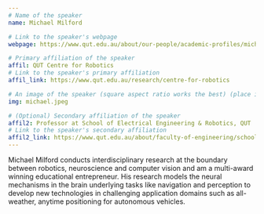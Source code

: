 ```yaml
---
# Name of the speaker
name: Michael Milford

# Link to the speaker's webpage
webpage: https://www.qut.edu.au/about/our-people/academic-profiles/michael.milford

# Primary affiliation of the speaker
affil: QUT Centre for Robotics
# Link to the speaker's primary affiliation
affil_link: https://www.qut.edu.au/research/centre-for-robotics

# An image of the speaker (square aspect ratio works the best) (place in the `assets/img/speakers` directory)
img: michael.jpeg

# (Optional) Secondary affiliation of the speaker
affil2: Professor at School of Electrical Engineering & Robotics, QUT
# Link to the speaker's secondary affiliation 
affil2_link: https://www.qut.edu.au/about/faculty-of-engineering/school-of-electrical-engineering-and-robotics
---
```


<!-- Whatever you write below will show up as the speaker's bio -->

Michael Milford conducts interdisciplinary research at the boundary between robotics, neuroscience and computer vision and am a multi-award winning educational entrepreneur. His research models the neural mechanisms in the brain underlying tasks like navigation and perception to develop new technologies in challenging application domains such as all-weather, anytime positioning for autonomous vehicles.
